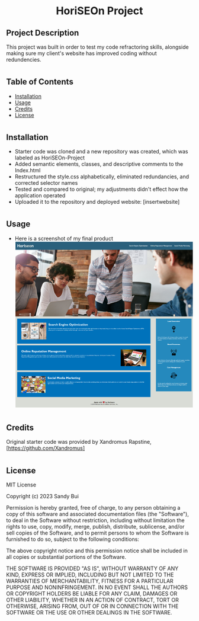 <h1 align="center">HoriSEOn Project</h1>

## Project Description
This project was built in order to test my code refractoring skills, alongside making sure my client's website has improved coding without redundencies.
#
## Table of Contents

- [Installation](#installation)
- [Usage](#usage)
- [Credits](#credits)
- [License](#license)
#
## Installation

- Starter code was cloned and a new repository was created, which was labeled as HoriSEOn-Project
- Added semantic elements, classes, and descriptive comments to the Index.html
- Restructured the style.css alphabetically, eliminated redundancies, and corrected selector names
- Tested and compared to original; my adjustments didn't effect how the application operated
- Uploaded it to the repository and deployed website:  [insertwebsite]
#
## Usage
- Here is a screenshot of my final product
![Screenshot of the final product](/Develop/assets/images/module1challresult.png)
#
## Credits

Original starter code was provided by Xandromus Rapstine, [https://github.com/Xandromus]
#
## License

MIT License

Copyright (c) 2023 Sandy Bui

Permission is hereby granted, free of charge, to any person obtaining a copy
of this software and associated documentation files (the "Software"), to deal
in the Software without restriction, including without limitation the rights
to use, copy, modify, merge, publish, distribute, sublicense, and/or sell
copies of the Software, and to permit persons to whom the Software is
furnished to do so, subject to the following conditions:

The above copyright notice and this permission notice shall be included in all
copies or substantial portions of the Software.

THE SOFTWARE IS PROVIDED "AS IS", WITHOUT WARRANTY OF ANY KIND, EXPRESS OR
IMPLIED, INCLUDING BUT NOT LIMITED TO THE WARRANTIES OF MERCHANTABILITY,
FITNESS FOR A PARTICULAR PURPOSE AND NONINFRINGEMENT. IN NO EVENT SHALL THE
AUTHORS OR COPYRIGHT HOLDERS BE LIABLE FOR ANY CLAIM, DAMAGES OR OTHER
LIABILITY, WHETHER IN AN ACTION OF CONTRACT, TORT OR OTHERWISE, ARISING FROM,
OUT OF OR IN CONNECTION WITH THE SOFTWARE OR THE USE OR OTHER DEALINGS IN THE
SOFTWARE.